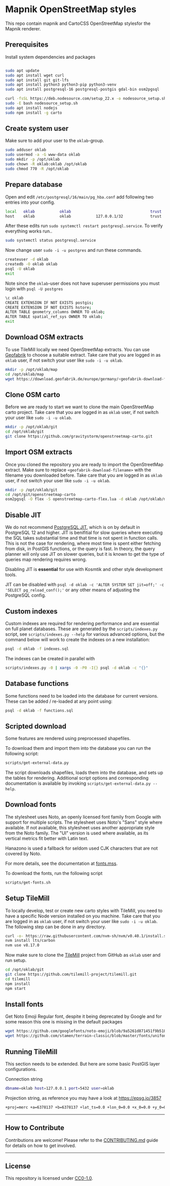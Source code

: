 # Mapnik OpenStreetMap styles

This repo contain mapnik and CartoCSS OpenStreetMap stylesfor the Mapnik renderer.



## Prerequisites

Install system dependencies and packages

```sh

sudo apt update
sudo apt install wget curl
sudo apt install git git-lfs
sudo apt install python3 python3-pip python3-venv
sudo apt install postgresql-16 postgresql-postgis gdal-bin osm2pgsql

curl -fsSL https://deb.nodesource.com/setup_22.x -o nodesource_setup.sh
sudo -E bash nodesource_setup.sh
sudo apt install nodejs
sudo npm install -g carto
```


## Create system user

Make sure to add your user to the `oklab`-group.

```sh
sudo adduser oklab
sudo usermod -a -G www-data oklab
sudo mkdir -p /opt/oklab
sudo chown -R oklab:oklab /opt/oklab
sudo chmod 770 -R /opt/oklab
```


## Prepare database

Open and edit `/etc/postgresql/16/main/pg_hba.conf` add following two entries into your config.

```sh
local   oklab           oklab                                   trust
host    oklab           oklab           127.0.0.1/32            trust
```

After these edits run `sudo systemctl restart postgresql.service`. To verify everything works run..

```sh
sudo systemctl status postgresql.service
```


Now change user `sudo -i -u postgres` and run these commands.

```sh
createuser -d oklab
createdb -O oklab oklab
psql -U oklab
exit
```

Note since the `oklab`-user does not have superuser permissions you must login with `psql -U postgres`

```sh
\c oklab
CREATE EXTENSION IF NOT EXISTS postgis;
CREATE EXTENSION IF NOT EXISTS hstore;
ALTER TABLE geometry_columns OWNER TO oklab;
ALTER TABLE spatial_ref_sys OWNER TO oklab;
exit
```


## Download OSM extracts

To use TileMill locally we need OpenStreetMap extracts. You can use [Geofabrik](https://download.geofabrik.de) to choose a suitable extract. Take care that you are logged in as `oklab` user, if not switch your user like `sudo -i -u oklab`.

```sh
mkdir -p /opt/oklab/map
cd /opt/oklab/map
wget https://download.geofabrik.de/europe/germany/<geofabrik-download-filename>
```


## Clone OSM carto

Before we are ready to start we want to clone the main OpenStreetMap carto project. Take care that you are logged in as `oklab` user, if not switch your user like `sudo -i -u oklab`.

```sh
mkdir -p /opt/oklab/git
cd /opt/oklab/git
git clone https://github.com/gravitystorm/openstreetmap-carto.git
```


## Import OSM extracts

Once you cloned the repository you are ready to import the OpenStreetMap extract. Make sure to replace `<geofabrik-download-filename>` with the filename you downloaded before. Take care that you are logged in as `oklab` user, if not switch your user like `sudo -i -u oklab`.

```sh
mkdir -p /opt/oklab/git
cd /opt/git/openstreetmap-carto
osm2pgsql -O flex -S openstreetmap-carto-flex.lua -d oklab /opt/oklab/map/<geofabrik-download-filename>
```


## Disable JIT

We do not recommend [PostgreSQL JIT](https://www.postgresql.org/docs/current/jit-reason.html), which is on by default in PostgreSQL 12 and higher. JIT is benifitial for slow queries where executing the SQL takes substantial time and that time is not spent in function calls. This is not the case for rendering, where most time is spent either fetching from disk, in PostGIS functions, or the query is fast. In theory, the query planner will only use JIT on slower queries, but it is known to get the type of queries map rendering requires wrong.

Disabling JIT is **essential** for use with Kosmtik and other style development tools.

JIT can be disabled with `psql -d oklab -c 'ALTER SYSTEM SET jit=off;' -c 'SELECT pg_reload_conf();'` or any other means of adjusting the PostgreSQL config.


## Custom indexes

Custom indexes are required for rendering performance and are essential on full planet databases. These are generated by the `scripts/indexes.py` script, see `scripts/indexes.py --help` for various advanced options, but the command below will work to create the indexes on a new installation:

```sh
psql -d oklab -f indexes.sql
```

The indexes can be created in parallel with

```sh
scripts/indexes.py -0 | xargs -0 -P0 -I{} psql -d oklab -c "{}"
```


## Database functions

Some functions need to be loaded into the database for current versions. These can be added / re-loaded at any point using:

```sh
psql -d oklab -f functions.sql
```


## Scripted download

Some features are rendered using preprocessed shapefiles.

To download them and import them into the database you can run the following script:

```sh
scripts/get-external-data.py
```

The script downloads shapefiles, loads them into the database, and sets up the tables for rendering. Additional script options and corresponding documentation is available by invoking `scripts/get-external-data.py --help`.


## Download fonts

The stylesheet uses Noto, an openly licensed font family from Google with support for multiple scripts. The stylesheet uses Noto's "Sans" style where available. If not available, this stylesheet uses another appropriate style from the Noto family. The "UI" version is used where available, as its vertical metrics fit better with Latin text.

Hanazono is used a fallback for seldom used CJK characters that are not covered by Noto.

For more details, see the documentation at [fonts.mss](style/fonts.mss).

To download the fonts, run the following script

```sh
scripts/get-fonts.sh
```


## Setup TileMill

To locally develop, test or create new carto styles with TileMill, you need to have a specific Node version installed on you machine. Take care that you are logged in as `oklab` user, if not switch your user like `sudo -i -u oklab`. The following step can be done in any directory.

```sh
curl -o- https://raw.githubusercontent.com/nvm-sh/nvm/v0.40.1/install.sh | bash
nvm install lts/carbon
nvm use v8.17.0
```


Now make sure to clone the [TileMill](https://tilemill-project.github.io/tilemill/) project from GitHub as `oklab` user and run setup.

```sh
cd /opt/oklab/git
git clone https://github.com/tilemill-project/tilemill.git
cd tilemill
npm install
npm start
```


## Install fonts

Get Noto Emoji Regular font, despite it being deprecated by Google and for some reason this one is missing in the default packages

```sh
wget https://github.com/googlefonts/noto-emoji/blob/9a5261d871451f9b5183c93483cbd68ed916b1e9/fonts/NotoEmoji-Regular.ttf?raw=true --content-disposition -P /usr/share/fonts/
wget https://github.com/stamen/terrain-classic/blob/master/fonts/unifont-Medium.ttf?raw=true --content-disposition -P /usr/share/fonts/
```


## Running TileMill

This section needs to be extended. But here are some basic PostGIS layer configurations.


Connection string

```sh
dbname=oklab host=127.0.0.1 port=5432 user=oklab
```

Projection string, as reference you may have a look at https://epsg.io/3857

```sh
+proj=merc +a=6378137 +b=6378137 +lat_ts=0.0 +lon_0=0.0 +x_0=0.0 +y_0=0.0 +k=1.0 +units=m +nadgrids=@null +wktext +no_defs +over
```


---


## How to Contribute

Contributions are welcome! Please refer to the [CONTRIBUTING.md](CONTRIBUTING.md) guide for details on how to get involved.


---


## License

This repository is licensed under [CC0-1.0](LICENSE).
